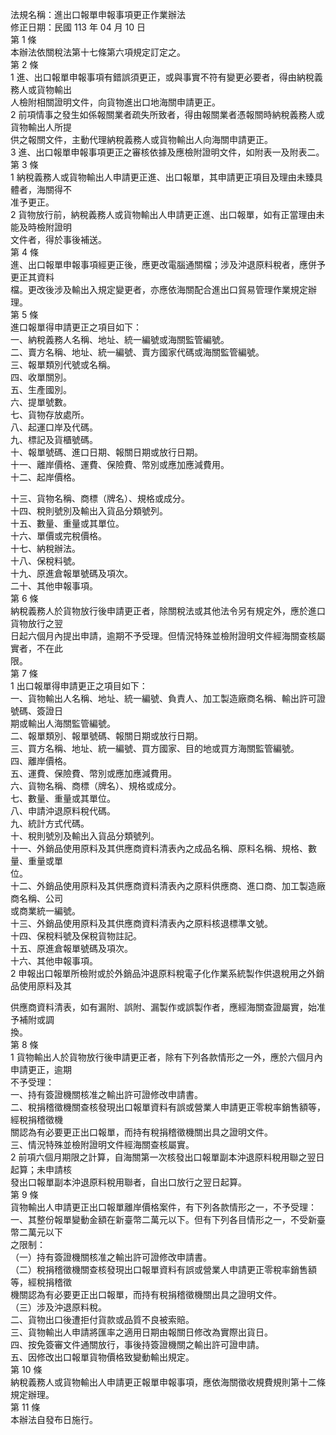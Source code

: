 法規名稱：進出口報單申報事項更正作業辦法  
修正日期：民國 113 年 04 月 10 日  
第 1 條  
本辦法依關稅法第十七條第六項規定訂定之。  
第 2 條  
1 進、出口報單申報事項有錯誤須更正，或與事實不符有變更必要者，得由納稅義務人或貨物輸出  
人檢附相關證明文件，向貨物進出口地海關申請更正。  
2 前項情事之發生如係報關業者疏失所致者，得由報關業者憑報關時納稅義務人或貨物輸出人所提  
供之報關文件，主動代理納稅義務人或貨物輸出人向海關申請更正。  
3 進、出口報單申報事項更正之審核依據及應檢附證明文件，如附表一及附表二。  
第 3 條  
1 納稅義務人或貨物輸出人申請更正進、出口報單，其申請更正項目及理由未臻具體者，海關得不  
准予更正。  
2 貨物放行前，納稅義務人或貨物輸出人申請更正進、出口報單，如有正當理由未能及時檢附證明  
文件者，得於事後補送。  
第 4 條  
進、出口報單申報事項經更正後，應更改電腦通關檔；涉及沖退原料稅者，應併予更正其資料  
檔。更改後涉及輸出入規定變更者，亦應依海關配合進出口貿易管理作業規定辦理。  
第 5 條  
進口報單得申請更正之項目如下：  
一、納稅義務人名稱、地址、統一編號或海關監管編號。  
二、賣方名稱、地址、統一編號、賣方國家代碼或海關監管編號。  
三、報單類別代號或名稱。  
四、收單關別。  
五、生產國別。  
六、提單號數。  
七、貨物存放處所。  
八、起運口岸及代碼。  
九、標記及貨櫃號碼。  
十、報單號碼、進口日期、報關日期或放行日期。  
十一、離岸價格、運費、保險費、幣別或應加應減費用。  
十二、起岸價格。  


十三、貨物名稱、商標（牌名）、規格或成分。  
十四、稅則號別及輸出入貨品分類號列。  
十五、數量、重量或其單位。  
十六、單價或完稅價格。  
十七、納稅辦法。  
十八、保稅料號。  
十九、原進倉報單號碼及項次。  
二十、其他申報事項。  
第 6 條  
納稅義務人於貨物放行後申請更正者，除關稅法或其他法令另有規定外，應於進口貨物放行之翌  
日起六個月內提出申請，逾期不予受理。但情況特殊並檢附證明文件經海關查核屬實者，不在此  
限。  
第 7 條  
1 出口報單得申請更正之項目如下：  
一、貨物輸出人名稱、地址、統一編號、負責人、加工製造廠商名稱、輸出許可證號碼、簽證日  
期或輸出人海關監管編號。  
二、報單類別、報單號碼、報關日期或放行日期。  
三、買方名稱、地址、統一編號、買方國家、目的地或買方海關監管編號。  
四、離岸價格。  
五、運費、保險費、幣別或應加應減費用。  
六、貨物名稱、商標（牌名）、規格或成分。  
七、數量、重量或其單位。  
八、申請沖退原料稅代碼。  
九、統計方式代碼。  
十、稅則號別及輸出入貨品分類號列。  
十一、外銷品使用原料及其供應商資料清表內之成品名稱、原料名稱、規格、數量、重量或單  
位。  
十二、外銷品使用原料及其供應商資料清表內之原料供應商、進口商、加工製造廠商名稱、公司  
或商業統一編號。  
十三、外銷品使用原料及其供應商資料清表內之原料核退標準文號。  
十四、保稅料號及保稅貨物註記。  
十五、原進倉報單號碼及項次。  
十六、其他申報事項。  
2 申報出口報單所檢附或於外銷品沖退原料稅電子化作業系統製作供退稅用之外銷品使用原料及其  


供應商資料清表，如有漏附、誤附、漏製作或誤製作者，應經海關查證屬實，始准予補附或調  
換。  
第 8 條  
1 貨物輸出人於貨物放行後申請更正者，除有下列各款情形之一外，應於六個月內申請更正，逾期  
不予受理：  
一、持有簽證機關核准之輸出許可證修改申請書。  
二、稅捐稽徵機關查核發現出口報單資料有誤或營業人申請更正零稅率銷售額等，經稅捐稽徵機  
關認為有必要更正出口報單，而持有稅捐稽徵機關出具之證明文件。  
三、情況特殊並檢附證明文件經海關查核屬實。  
2 前項六個月期限之計算，自海關第一次核發出口報單副本沖退原料稅用聯之翌日起算；未申請核  
發出口報單副本沖退原料稅用聯者，自出口放行之翌日起算。  
第 9 條  
貨物輸出人申請更正出口報單離岸價格案件，有下列各款情形之一，不予受理：  
一、其整份報單變動金額在新臺幣二萬元以下。但有下列各目情形之一，不受新臺幣二萬元以下  
之限制：  
（一）持有簽證機關核准之輸出許可證修改申請書。  
（二）稅捐稽徵機關查核發現出口報單資料有誤或營業人申請更正零稅率銷售額等，經稅捐稽徵  
機關認為有必要更正出口報單，而持有稅捐稽徵機關出具之證明文件。  
（三）涉及沖退原料稅。  
二、貨物出口後遭拒付貨款或品質不良被索賠。  
三、貨物輸出人申請將匯率之適用日期由報關日修改為實際出貨日。  
四、按免簽審文件通關放行，事後持簽證機關之輸出許可證申請。  
五、因修改出口報單貨物價格致變動輸出規定。  
第 10 條  
納稅義務人或貨物輸出人申請更正報單申報事項，應依海關徵收規費規則第十二條規定辦理。  
第 11 條  
本辦法自發布日施行。  


